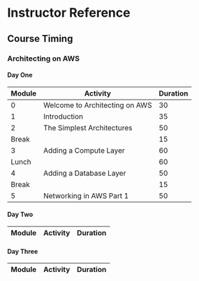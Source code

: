 # Instructor Reference

## Course Timing

### Architecting on AWS

#### Day One

|Module|Activity|Duration|
|-|-|-|
|0|Welcome to Architecting on AWS|30|
|1|Introduction|35|
|2|The Simplest Architectures|50|
|Break||15|
|3|Adding a Compute Layer|60|
|Lunch||60|
|4|Adding a Database Layer|50|
|Break||15|
|5|Networking in AWS Part 1|50|

#### Day Two

|Module|Activity|Duration|
|-|-|-|

#### Day Three

|Module|Activity|Duration|
|-|-|-|

